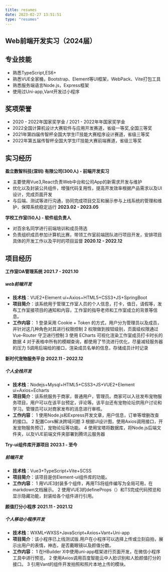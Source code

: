 ```yaml
---
title: resumes
date: 2023-02-27 13:51:51
type: "resumes"
--- 
```


##  Web前端开发实习（2024届）





##  专业技能 
- 熟悉TypeScript,ES6+
- 熟悉VUE全家桶，Bootstrap、Element等UI框架，WebPack、Vite打包工具
- 熟悉服务端语言Node.js，Express框架
- 使用过Uni-app,Vant开发过小程序


##  奖项荣誉 
- 2020 - 2022年国家奖学金 / 2021 - 2022年年国家奖学金
- 2022全国计算机设计大赛软件与应用开发赛道，省级一等奖,全国三等奖
- 2021年第四届传智杯全国大学生IT技能大赛程序设计赛道，省级三等奖
- 2022年第五届传智杯全国大学生IT技能大赛前端赛道，省级三等奖

## 实习经历

**盈立数智科技(深圳) 有限公司(300人) - 前端开发实习**
- 主要使用Vue3,React负责Web中台和公司App的新需求开发与维护
- 优化以及封装公共组件，增强代码复用性，提高开发效率根据产品需求以及UI设计，完成页面开发
- 与后端、测试等进行沟通，协同完成项目交互和展示参与上线系统的管理和维护，保障系统稳定运行
**2023.02 - 2023.05**

**学校工作室(50人) - 软件组负责人**
- 对百余名同学进行前端培训和成员筛选
- 负责组织成员参加计算机比赛，带领工作室前端团队进行项目开发，安排项目具体的开发工作以及平时的项目监督
**2020.12 - 2022.12**

##  项目经历

**工作室OA管理系统**
**2021.7 - 2021.10**

##### web前端开发
- **技术栈**：VUE2+Element ui+Axios+HTML5+CSS3+JS+SpringBoot
- **项目简介**：该系统用于管理工作室人员的个人信息，打卡，值日，请假等，发布工作室接项目的通知和内容，工作室的指导老师和工作室成立的背景等信息。
- **工作内容**：
1 登录采用 Cookie + Token 的方式，用户分为管理员以及成员，并针对这几种角色对其进行权限控制
2 权限做到按钮级别，页面级权限通过 Vue-Router 守卫进行控制
3 使用 ECharts 可视化渲染工作室成员打卡时长的数据
4 对于表格中所有的模糊查询，都使用了节流进行优化，尽量减轻服务器的压力
5调用后端给的接口，渲染成员名单的信息，存储成员计时记录



**新时代宠物服务平台**
**2022.11 - 2022.12**

##### 个人全栈开发
- **技术栈**：Nodejs+Mysql+HTML5+CSS3+JS+VUE2+Element ui+Axios+Echarts
- **项目简介**：该系统服务于商家，普通用户，管理员。商家可以入驻发布宠物服务项目，用户可以在该平台预定，评论等。该平台还有宠物论坛供用户讨论和学习。管理员可以对商家发布的消息进行审核。
- **工作内容**：
1 使用Node.js和Express开发文章，用户信息，订单等增删改查的接口。
2 配置Cors解决跨域问题
3 根据UI设计图，使用Axios调用接口，开发宠物服务预订，宠物论坛等功能。
4 使用宝塔将数据库，将Node.js后端文件夹，以及VUE前端文件夹部署到腾讯云服务器


**Try-ui组件库开源项目**
**2023.1 - 至今**

##### 前端开发
- **技术栈**：Vue3+TypeScript+Vite+SCSS
- **项目简介**：该项目是仿Element-ui组件库的功能。
- **工作内容**：
1 用VUE3封装多个组件，再用TS将组件编写为全局可用，在markdown文档展示。
2 使用VUE3的defineProps（）和TS完成代码预览和显示隐藏功能，封装给各个组件进行引用。

**颜值打分小程序**
**2021.11 - 2021.12**

##### 个人移动小程序开发
- **技术栈**：WXML+WXSS+JavaScript+Axios+Vant+Uni-app
- **项目简介**：该小程序已上线测试版.用户在小程序可以选择上传或立刻自拍，展示出用户的表情，神态，是否戴眼镜以及颜值分数。
- **工作内容**：
1 在HBuilder X中使用uni-app框架进行页面开发，在微信小程序工具中进行预览。
2 使用Axios调用百度智能云中人脸识别和人脸颜值打分的接口。
3 引用Vant的组件开发拍照和照片本地上传的模块。

